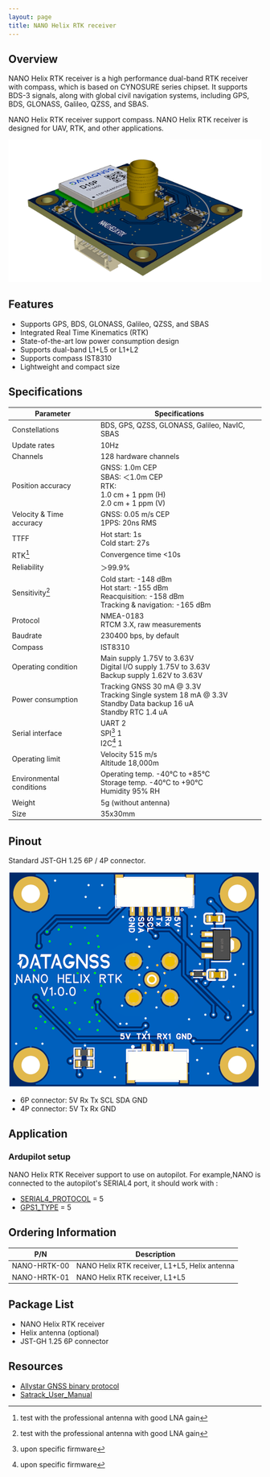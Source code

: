 ```yaml
---
layout: page
title: NANO Helix RTK receiver
---
```


## Overview

NANO Helix RTK receiver is a high performance dual-band RTK receiver with compass, which is based on CYNOSURE series chipset.
It supports BDS-3 signals, along with global civil navigation systems, including GPS, BDS, GLONASS, Galileo, QZSS, and SBAS.

NANO Helix RTK receiver support compass.
NANO Helix RTK receiver is designed for UAV, RTK, and other applications.

![NANO Helix RTK receiver](../../../images/helix_rtk/HELIX-RTK_600x.png)

## Features

- Supports GPS, BDS, GLONASS, Galileo, QZSS, and SBAS
- Integrated Real Time Kinematics (RTK)
- State-of-the-art low power consumption design
- Supports dual-band L1+L5 or L1+L2
- Supports compass IST8310
- Lightweight and compact size

## Specifications

| Parameter | Specifications |
|-----------|---------------|
| Constellations | BDS, GPS, QZSS, GLONASS, Galileo, NavIC, SBAS |
| Update rates | 10Hz |
| Channels | 128 hardware channels |
| Position accuracy | GNSS: 1.0m CEP <br> SBAS: ＜1.0m CEP <br> RTK: <br> 1.0 cm + 1 ppm (H)<br />2.0 cm + 1 ppm (V) |
| Velocity & Time accuracy | GNSS: 0.05 m/s CEP <br> 1PPS: 20ns RMS |
| TTFF | Hot start: 1s <br> Cold start: 27s |
| RTK[^1] | Convergence time <10s |
| Reliability | ＞99.9% |
| Sensitivity[^2] | Cold start: -148 dBm <br> Hot start: -155 dBm <br> Reacquisition: -158 dBm <br> Tracking & navigation: -165 dBm |
| Protocol | NMEA-0183 <br> RTCM 3.X, raw measurements |
| Baudrate | 230400 bps, by default |
| Compass | IST8310 |
| Operating condition | Main supply 1.75V to 3.63V <br> Digital I/O supply 1.75V to 3.63V <br> Backup supply 1.62V to 3.63V |
| Power consumption | Tracking GNSS 30 mA @ 3.3V <br> Tracking Single system 18 mA @ 3.3V <br> Standby Data backup 16 uA <br> Standby RTC 1.4 uA |
| Serial interface | UART 2 <br> SPI[^3] 1 <br> I2C[^4] 1 |
| Operating limit | Velocity 515 m/s <br> Altitude 18,000m |
| Environmental conditions | Operating temp. -40°C to +85°C <br> Storage temp. -40°C to +90°C <br> Humidity 95% RH |
| Weight | 5g (without antenna) |
| Size | 35x30mm |

[^1]: test with the professional antenna with good LNA gain
[^2]: test with the professional antenna with good LNA gain
[^3]: upon specific firmware
[^4]: upon specific firmware

## Pinout

Standard JST-GH 1.25 6P / 4P connector.

![NANO Helix RTK receiver pinout](../../../images/helix_rtk/HELIX-RTK-PINOUT.png)

- 6P connector: 5V Rx Tx SCL SDA GND
- 4P connector: 5V Tx Rx GND

## Application

### Ardupilot setup

NANO Helix RTK Receiver support to use on autopilot.
For example,NANO is connected to the autopilot's SERIAL4 port, it should work with :

- [SERIAL4_PROTOCOL](https://ardupilot.org/dev/docs/AP_Periph-Parameters.html#serial4-protocol-serial4-protocol-selection) = 5
- [GPS1_TYPE](https://ardupilot.org/copter/docs/parameters.html#gps1-type-gps-type) = 5

## Ordering Information

| P/N | Description |
|-----------|---------------|
| NANO-HRTK-00 | NANO Helix RTK receiver, L1+L5, Helix antenna |
| NANO-HRTK-01 | NANO Helix RTK receiver, L1+L5 |

## Package List

- NANO Helix RTK receiver
- Helix antenna (optional)
- JST-GH 1.25 6P connector

## Resources

- [Allystar GNSS binary protocol](../../../../common/common_allystar_binary_protocol)
- [Satrack_User_Manual](../../../assets/datasheet/Satrack_User_Manual.pdf)